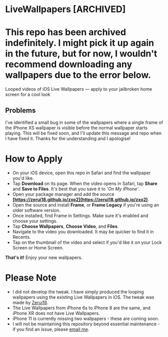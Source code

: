 # LiveWallpapers [ARCHIVED]
# This repo has been archived indefinitely. I might pick it up again in the future, but for now, I wouldn't recommend downloading any wallpapers due to the error below.
Looped videos of iOS Live Wallpapers — apply to your jailbroken home screen for a cool look

## Problems
I've identified a small bug in some of the wallpapers where a single frame of the iPhone XS wallpaper is visible before the normal wallpaper starts playing. This will be fixed soon, and I'll update this message and repo when I have fixed it. Thanks for the understanding and I apologise!
# How to Apply
* On your iOS device, open this repo in Safari and find the wallpaper you'd like.
* Tap **Download** on its page. When the video opens in Safari, tap **Share** and **Save to Files**. It's best that you save it to *'On My iPhone'*.
* Open your package manager and add the source **[https://zerui18.github.io/zxo2](https://zerui18.github.io/zxo2)**.
* Open the source and install **Frame**, or **Frame Legacy** if you're using an older software version.
* Once installed, find Frame in Settings. Make sure it's enabled and choose your settings.
* Tap **Choose Wallpapers**, **Choose Video**, and **Files**.
* Navigate to the video you downloaded. It may be quicker to find it in Recents.
* Tap on the thumbnail of the video and select if you'd like it on your Lock Screen or Home Screen.

**That's it!** Enjoy your new wallpapers.

# Please Note
* I did not develop the tweak. I have simply produced the looping wallpapers using the existing Live Wallpapers in iOS. The tweak was made by [Zerui18](https://github.com/zerui18/Frame).
* The Live Wallpapers from iPhone 6s to iPhone 8 are the same, and iPhone XR does not have Live Wallpapers.
* iPhone 11 is currently missing two wallpapers - these are coming soon.
* I will not be maintaining this repository beyond essential maintenance - if you find an issue, please [email me](mailto:live.wallpapers@itsnoahevans.co.uk).
